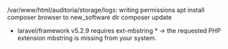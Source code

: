 /var/www/html/auditoria/storage/logs: writing permissions
apt install composer
browser to new_software dir
composer update

- laravel/framework v5.2.9 requires ext-mbstring * -> the requested PHP extension mbstring is missing from your system.
